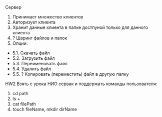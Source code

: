 Сервер
1. Принимает множество клиентов
2. Авторизует клиента
3. Хранит данные клиента в папке достпуной только для данного клиента
4. ? Шаринг файлов и папок
5. Опции:
* 5.1. Скачать файл
* 5.2. Загрузить файл
* 5.3. Переименовать файл
* 5.4. Удалить файл
* 5.5. ? Копировать (переместить) файл в другую папку

HW2
Взять с урока НИО сервак и поддержать команды пользователя:
1) cd path
2) ls +
3) cat filePath
4) touch fileName, mkdir dirName